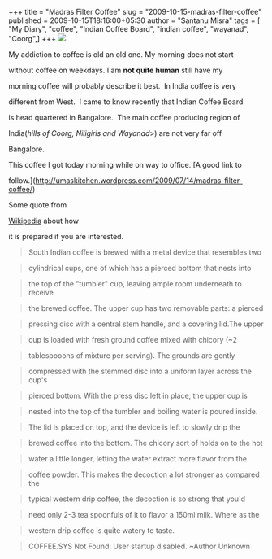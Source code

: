 +++
title = "Madras Filter Coffee"
slug = "2009-10-15-madras-filter-coffee"
published = 2009-10-15T18:16:00+05:30
author = "Santanu Misra"
tags = [ "My Diary", "coffee", "Indian Coffee Board", "indian coffee", "wayanad", "Coorg",]
+++
[![](../images/thumbnails/2009-10-15-madras-filter-coffee-coffee.jpg)](../images/2009-10-15-madras-filter-coffee-coffee.jpg)

My addiction to coffee is old an old one. My morning does not start
without coffee on weekdays. I am **not quite human** still have my
morning coffee will probably describe it best.  In India coffee is very
different from West.  I came to know recently that Indian Coffee Board
is head quartered in Bangalore.  The main coffee producing region of
India(*hills of Coorg, Niligiris and Wayanad*&gt;) are not very far off
Bangalore.

  

This coffee I got today morning while on way to office. [A good link to
follow.](http://umaskitchen.wordpress.com/2009/07/14/madras-filter-coffee/)
Some quote from
[Wikipedia](http://en.wikipedia.org/wiki/Indian_filter_coffee) about how
it is prepared if you are interested.

  

> South Indian coffee is brewed with a metal device that resembles two
> cylindrical cups, one of which has a pierced bottom that nests into
> the top of the "tumbler" cup, leaving ample room underneath to receive
> the brewed coffee. The upper cup has two removable parts: a pierced
> pressing disc with a central stem handle, and a covering lid.The upper
> cup is loaded with fresh ground coffee mixed with chicory (~2
> tablespooons of mixture per serving). The grounds are gently
> compressed with the stemmed disc into a uniform layer across the cup's
> pierced bottom. With the press disc left in place, the upper cup is
> nested into the top of the tumbler and boiling water is poured inside.
> The lid is placed on top, and the device is left to slowly drip the
> brewed coffee into the bottom. The chicory sort of holds on to the hot
> water a little longer, letting the water extract more flavor from the
> coffee powder. This makes the decoction a lot stronger as compared the
> typical western drip coffee, the decoction is so strong that you'd
> need only 2-3 tea spoonfuls of it to flavor a 150ml milk. Where as the
> western drip coffee is quite watery to taste.

> COFFEE.SYS Not Found: User startup disabled. ~Author Unknown
